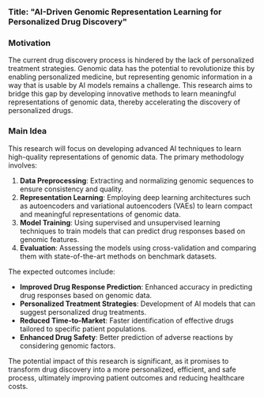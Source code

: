 ### Title: "AI-Driven Genomic Representation Learning for Personalized Drug Discovery"

### Motivation
The current drug discovery process is hindered by the lack of personalized treatment strategies. Genomic data has the potential to revolutionize this by enabling personalized medicine, but representing genomic information in a way that is usable by AI models remains a challenge. This research aims to bridge this gap by developing innovative methods to learn meaningful representations of genomic data, thereby accelerating the discovery of personalized drugs.

### Main Idea
This research will focus on developing advanced AI techniques to learn high-quality representations of genomic data. The primary methodology involves:
1. **Data Preprocessing**: Extracting and normalizing genomic sequences to ensure consistency and quality.
2. **Representation Learning**: Employing deep learning architectures such as autoencoders and variational autoencoders (VAEs) to learn compact and meaningful representations of genomic data.
3. **Model Training**: Using supervised and unsupervised learning techniques to train models that can predict drug responses based on genomic features.
4. **Evaluation**: Assessing the models using cross-validation and comparing them with state-of-the-art methods on benchmark datasets.

The expected outcomes include:
- **Improved Drug Response Prediction**: Enhanced accuracy in predicting drug responses based on genomic data.
- **Personalized Treatment Strategies**: Development of AI models that can suggest personalized drug treatments.
- **Reduced Time-to-Market**: Faster identification of effective drugs tailored to specific patient populations.
- **Enhanced Drug Safety**: Better prediction of adverse reactions by considering genomic factors.

The potential impact of this research is significant, as it promises to transform drug discovery into a more personalized, efficient, and safe process, ultimately improving patient outcomes and reducing healthcare costs.